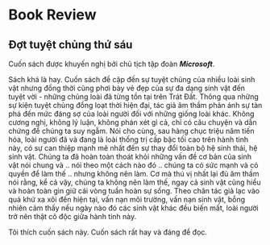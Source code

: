 # Book Review

## Đợt tuyệt chủng thứ sáu

Cuốn sách được khuyến nghị bởi chủ tịch tập đoàn ___Microsoft___.

Sách khá là hay. Cuốn sách đề cập đến sự tuyệt chủng của nhiều loài sinh vật nhưng đồng thời cũng phơi bày vẻ đẹp của sự đa dạng sinh vật đến tuyệt vời - những chủng loài đã từng tồn tại trên Trát Đất. Thông qua những sự kiện tuyệt chủng đồng loạt thời hiện đại, tác giả âm thầm phản ánh sự tàn phá  đến mức đáng sợ của loài người đối với những giống loài khác. Không cương nghị, không lý luận, không phán xét gì cả, chỉ có câu chuyện và dẫn chứng để chúng ta suy ngẫm. Nói cho cùng, sau hàng chục triệu năm tiến hóa, loài người đã và đang là loài thống trị cấp bậc tối cao trên hành tinh này, có sự can thiệp mạnh mẽ nhất đến sự thay đổi toàn bộ hệ sinh thái, hệ sinh vật. Chúng ta đã hoàn toàn thoát khỏi những vấn đề cơ bản của sinh vật nói chung và .. nói theo một cách nào đó .. chúng ta có sức mạnh và có quyền để làm thế .. nhưng không nên làm. Cơ mà thú vị nhất lại đủ âm thầm nói rằng, kể cả vậy, chúng ta không nên làm thế, ngay cả sinh vật cũng hiểu và hoàn toàn gìn giữ cái vòng tuần hoàn sự sống. Theo chân tác giả lạc vào quá khứ xa xôi đến hiện tại, vấn nạn môi trường, vấn nạn sinh vật, bỗng nhiên cảm thấy nếu ngày nào đó các sinh vật khác đều biến mất, loài người trở nên thật cô độc giữa hành tinh này.

Tôi thích cuốn sách này. Cuốn sách rất hay và đáng để đọc.